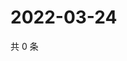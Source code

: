 # 2022-03-24

共 0 条

<!-- BEGIN WEIBO -->
<!-- 最后更新时间 Thu Mar 24 2022 08:21:33 GMT+0800 (China Standard Time) -->

<!-- END WEIBO -->
